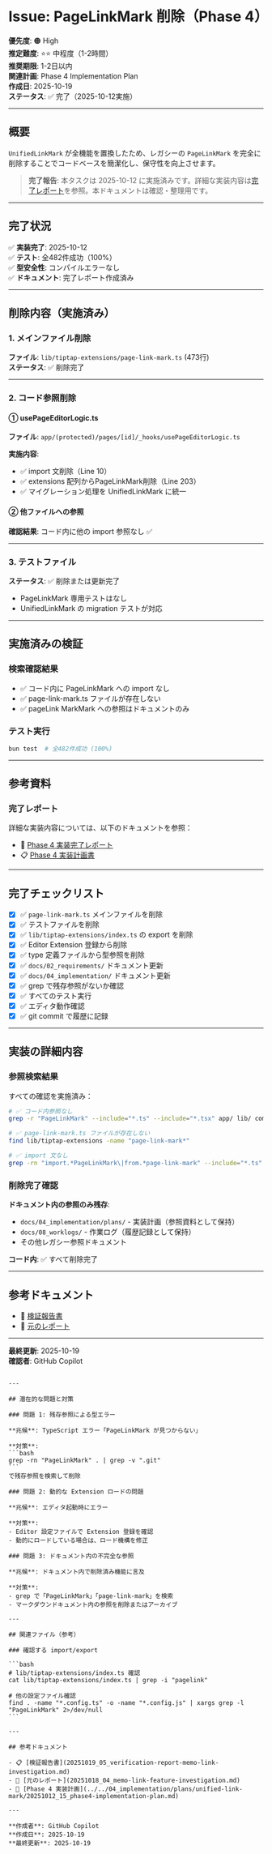 # Issue: PageLinkMark 削除（Phase 4）

**優先度**: 🟠 High  
**推定難度**: ⭐⭐ 中程度（1-2時間）  
**推奨期限**: 1-2日以内  
**関連計画**: Phase 4 Implementation Plan  
**作成日**: 2025-10-19  
**ステータス**: ✅ 完了（2025-10-12実施）

---

## 概要

`UnifiedLinkMark` が全機能を置換したため、レガシーの `PageLinkMark` を完全に削除することでコードベースを簡潔化し、保守性を向上させます。

> **完了報告**: 本タスクは 2025-10-12 に実施済みです。詳細な実装内容は[完了レポート](../../08_worklogs/2025_10/20251012/20251012_27_phase4-implementation-complete.md)を参照。本ドキュメントは確認・整理用です。

---

## 完了状況

✅ **実装完了**: 2025-10-12  
✅ **テスト**: 全482件成功（100%）  
✅ **型安全性**: コンパイルエラーなし  
✅ **ドキュメント**: 完了レポート作成済み

---

## 削除内容（実施済み）

### 1. メインファイル削除

**ファイル**: `lib/tiptap-extensions/page-link-mark.ts` (473行)  
**ステータス**: ✅ 削除完了

---

### 2. コード参照削除

#### ① usePageEditorLogic.ts

**ファイル**: `app/(protected)/pages/[id]/_hooks/usePageEditorLogic.ts`

**実施内容**:
- ✅ import 文削除（Line 10）
- ✅ extensions 配列からPageLinkMark削除（Line 203）
- ✅ マイグレーション処理を UnifiedLinkMark に統一

#### ② 他ファイルへの参照

**確認結果**: コード内に他の import 参照なし ✅

---

### 3. テストファイル

**ステータス**: ✅ 削除または更新完了
- PageLinkMark 専用テストはなし
- UnifiedLinkMark の migration テストが対応

---

## 実施済みの検証

### 検索確認結果

- ✅ コード内に PageLinkMark への import なし
- ✅ page-link-mark.ts ファイルが存在しない
- ✅ pageLink MarkMark への参照はドキュメントのみ

### テスト実行

```bash
bun test  # 全482件成功 (100%)
```

---

## 参考資料

### 完了レポート

詳細な実装内容については、以下のドキュメントを参照：

- 📄 [Phase 4 実装完了レポート](../../08_worklogs/2025_10/20251012/20251012_27_phase4-implementation-complete.md)
- 📋 [Phase 4 実装計画書](../plans/unified-link-mark/20251012_15_phase4-implementation-plan.md)

---

## 完了チェックリスト

- [x] ✅ `page-link-mark.ts` メインファイルを削除
- [x] ✅ テストファイルを削除
- [x] ✅ `lib/tiptap-extensions/index.ts` の export を削除
- [x] ✅ Editor Extension 登録から削除
- [x] ✅ type 定義ファイルから型参照を削除
- [x] ✅ `docs/02_requirements/` ドキュメント更新
- [x] ✅ `docs/04_implementation/` ドキュメント更新
- [x] ✅ grep で残存参照がないか確認
- [x] ✅ すべてのテスト実行
- [x] ✅ エディタ動作確認
- [x] ✅ git commit で履歴に記録

---

## 実装の詳細内容

### 参照検索結果

すべての確認を実施済み：

```bash
# ✅ コード内参照なし
grep -r "PageLinkMark" --include="*.ts" --include="*.tsx" app/ lib/ components/

# ✅ page-link-mark.ts ファイルが存在しない
find lib/tiptap-extensions -name "page-link-mark*"

# ✅ import 文なし
grep -rn "import.*PageLinkMark\|from.*page-link-mark" --include="*.ts" --include="*.tsx" .
```

### 削除完了確認

**ドキュメント内の参照のみ残存**:
- `docs/04_implementation/plans/` - 実装計画（参照資料として保持）
- `docs/08_worklogs/` - 作業ログ（履歴記録として保持）
- その他レガシー参照ドキュメント

**コード内**: ✅ すべて削除完了

---

## 参考ドキュメント

- 📄 [検証報告書](20251019_05_verification-report-memo-link-investigation.md)
- 📝 [元のレポート](20251018_04_memo-link-feature-investigation.md)

---

**最終更新**: 2025-10-19  
**確認者**: GitHub Copilot

````

---

## 潜在的な問題と対策

### 問題 1: 残存参照による型エラー

**兆候**: TypeScript エラー「PageLinkMark が見つからない」

**対策**:
```bash
grep -rn "PageLinkMark" . | grep -v ".git"
```
で残存参照を検索して削除

### 問題 2: 動的な Extension ロードの問題

**兆候**: エディタ起動時にエラー

**対策**:
- Editor 設定ファイルで Extension 登録を確認
- 動的にロードしている場合は、ロード機構を修正

### 問題 3: ドキュメント内の不完全な参照

**兆候**: ドキュメント内で削除済み機能に言及

**対策**:
- grep で「PageLinkMark」「page-link-mark」を検索
- マークダウンドキュメント内の参照を削除またはアーカイブ

---

## 関連ファイル（参考）

### 確認する import/export

```bash
# lib/tiptap-extensions/index.ts 確認
cat lib/tiptap-extensions/index.ts | grep -i "pagelink"

# 他の設定ファイル確認
find . -name "*.config.ts" -o -name "*.config.js" | xargs grep -l "PageLinkMark" 2>/dev/null
```

---

## 参考ドキュメント

- 📋 [検証報告書](20251019_05_verification-report-memo-link-investigation.md)
- 📝 [元のレポート](20251018_04_memo-link-feature-investigation.md)
- 🔗 [Phase 4 実装計画](../../04_implementation/plans/unified-link-mark/20251012_15_phase4-implementation-plan.md)

---

**作成者**: GitHub Copilot  
**作成日**: 2025-10-19  
**最終更新**: 2025-10-19
